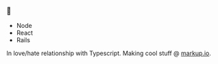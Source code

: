 ### 👋
* Node
* React
* Rails

In love/hate relationship with Typescript.
Making cool stuff @ [markup.io](https://markup.io).
